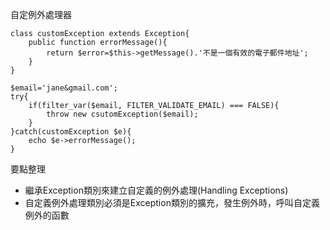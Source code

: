 自定例外處理器
```
class customException extends Exception{
	public function errorMessage(){
		return $error=$this->getMessage().'不是一個有效的電子郵件地址';
	}
}
```

```
$email='jane&gmail.com';
try{
	if(filter_var($email, FILTER_VALIDATE_EMAIL) === FALSE){
		throw new csutomException($email);
	}
}catch(customException $e){
	echo $e->errorMessage();
}
```

要點整理
- 繼承Exception類別來建立自定義的例外處理(Handling Exceptions)
- 自定義例外處理類別必須是Exception類別的擴充，發生例外時，呼叫自定義例外的函數